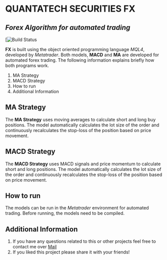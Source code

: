 # QUANTATECH SECURITIES **FX**
## _Forex Algorithm for automated trading_



[![Build Status]()

**FX** is built using the object oriented programming language _MQL4_, developed by _Metatrader_. Both models, **MACD** and **MA** are developed for automated forex trading. The following information explains briefly how both programs work. 

1. MA Strategy
2. MACD Strategy
3. How to run
3. Additional Information

## MA Strategy
The **MA Strategy** uses moving averages to calculate short and long buy positions. The model automatically calculates the lot size of the order and  continuously recalculates the stop-loss of the position based on price movement.

## MACD Strategy
 The **MACD Strategy** uses MACD signals and price momentum to calculate short and long positions. The model automatically calculates the lot size of the order and  continuously recalculates the stop-loss of the position based on price movement.
 
 ## How to run
 The models can be run in the _Metatrader_ environment for automated trading. Before running, the models need to be compiled. 
 
 ## Additional Information
 1. If you have any questions related to this or other projects feel free to contact me over [Mail](quantatech.securities@gmail.com)
 1. If you liked this project please share it with your friends!









